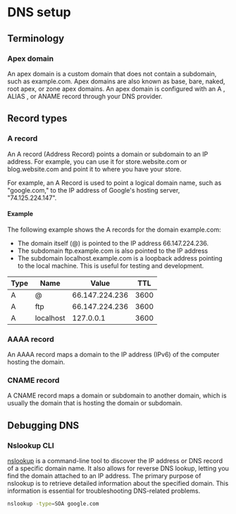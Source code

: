 # DNS setup

## Terminology

### Apex domain

An apex domain is a custom domain that does not contain a subdomain, such as example.com.
Apex domains are also known as base, bare, naked, root apex, or zone apex domains.
An apex domain is configured with an A , ALIAS , or ANAME record through your DNS provider.

## Record types

### A record

An A record (Address Record) points a domain or subdomain to an IP address. For example,
you can use it for store.website.com or blog.website.com and point it to where you have your store.

For example, an A Record is used to point a logical domain name, such as "google.com," to the IP address of Google's hosting server, "74.125.224.147".

#### Example

The following example shows the A records for the domain example.com:

- The domain itself (@) is pointed to the IP address 66.147.224.236.
- The subdomain ftp.example.com is also pointed to the IP address
- The subdomain localhost.example.com is a loopback address pointing to the local machine. This is useful for testing and development.

| Type | Name      | Value          | TTL  |
| ---- | --------- | -------------- | ---- |
| A    | @         | 66.147.224.236 | 3600 |
| A    | ftp       | 66.147.224.236 | 3600 |
| A    | localhost | 127.0.0.1      | 3600 |

### AAAA record

An AAAA record maps a domain to the IP address (IPv6) of the computer hosting the domain.

### CNAME record

A CNAME record maps a domain or subdomain to another domain, which is usually the domain
that is hosting the domain or subdomain.

## Debugging DNS

### Nslookup CLI

[nslookup](https://learn.microsoft.com/en-us/windows-server/administration/windows-commands/nslookup) is a command-line tool to discover the IP address or DNS record of a specific domain name. 
It also allows for reverse DNS lookup, letting you find the domain attached to an IP address.
The primary purpose of nslookup is to retrieve detailed information about the specified domain. 
This information is essential for troubleshooting DNS-related problems.

```sh
nslookup -type=SOA google.com
```
